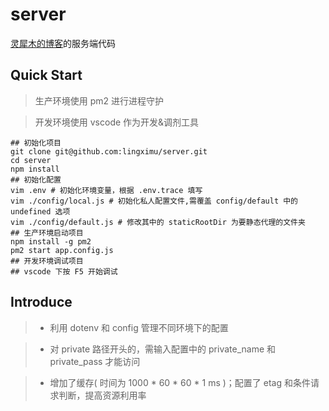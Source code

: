 # server
[灵犀木的博客](http://www.lingximu.com)的服务端代码

## Quick Start

> 生产环境使用 pm2 进行进程守护

> 开发环境使用 vscode 作为开发&调剂工具

```shell
## 初始化项目
git clone git@github.com:lingximu/server.git
cd server
npm install
## 初始化配置
vim .env # 初始化环境变量，根据 .env.trace 填写
vim ./config/local.js # 初始化私人配置文件,需覆盖 config/default 中的 undefined 选项
vim ./config/default.js # 修改其中的 staticRootDir 为要静态代理的文件夹
## 生产环境启动项目
npm install -g pm2
pm2 start app.config.js
## 开发环境调试项目
## vscode 下按 F5 开始调试
```

## Introduce

> - 利用 dotenv 和 config 管理不同环境下的配置

> - 对 private 路径开头的，需输入配置中的 private_name 和 private_pass 才能访问

> - 增加了缓存( 时间为 1000 * 60 * 60 * 1 ms )；配置了 etag 和条件请求判断，提高资源利用率
